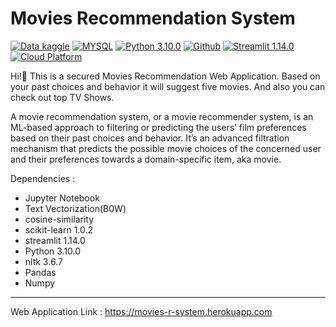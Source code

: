# Movies Recommendation System
[![Data kaggle](https://img.shields.io/badge/Data-Kaggle-blueviolet)](https://www.kaggle.com/datasets/tmdb/tmdb-movie-metadata) 
             [![MYSQL](https://img.shields.io/badge/DataBase-MySQL-blue)](https://dev.mysql.com/doc/) 
             [![Python 3.10.0](https://img.shields.io/badge/Python-3.10.0-brightgreen)](https://www.python.org/downloads/release/python-3100/) 
             [![Github](https://camo.githubusercontent.com/3a41f9e3f8001983f287f5447462446e6dc1bac996fedafa9ac5dae629c2474f/68747470733a2f2f62616467656e2e6e65742f62616467652f69636f6e2f4769744875623f69636f6e3d67697468756226636f6c6f723d626c61636b266c6162656c)](https://github.com/Rafikul10?tab=repositories) 
             [![Streamlit 1.14.0](https://img.shields.io/badge/Streamlit%20-1.14.0-Ff0000)](https://docs.streamlit.io/) 
             [![Cloud Platform](https://img.shields.io/badge/CloudPlatform-Heroku-9cf)](https://www.heroku.com/managed-data-services)
             
Hi!👋 This is a secured Movies Recommendation Web Application. Based on your past choices and behavior it will suggest five movies. And also you can check out top TV Shows. 

A movie recommendation system, or a movie recommender system, is an ML-based approach to filtering or predicting the users’ film preferences based on their past choices and behavior. It’s an advanced filtration mechanism that predicts the possible movie choices of the concerned user and their preferences towards a domain-specific item, aka movie.

Dependencies :

- Jupyter Notebook 
- Text Vectorization(B0W)
- cosine-similarity
- scikit-learn 1.0.2
- streamlit 1.14.0
- Python 3.10.0
- nltk 3.6.7
- Pandas
- Numpy

---

Web Application Link : https://movies-r-system.herokuapp.com
